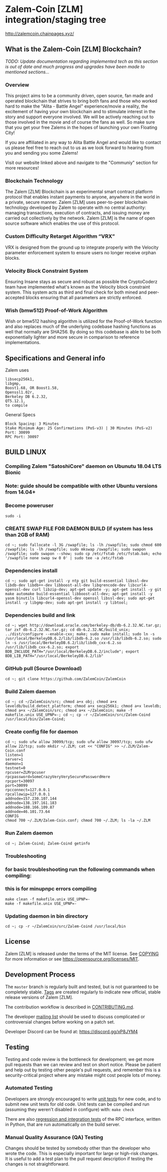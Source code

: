 Zalem-Coin [ZLM] integration/staging tree
=====================================

http://zalemcoin.chainpages.xyz/

What is the Zalem-Coin [ZLM] Blockchain?
----------------------------------------
*TODO: Update documentation regarding implemented tech as this section is out of date and much progress and upgrades have been made to mentioned sections...*

### Overview
This project aims to be a community driven, open source, fan made and operated 
blockchain that strives to bring both fans and those who worked hard to make the "Alita - 
Battle Angel" experience/movie a reality, the excitement of 
having your own blockchain and to stimulate interest in the story and support everyone involved. 
We will be actively reaching out to those involved in the movie and of course the fans as well. 
So make sure that you get your free Zalems in the hopes of launching your own Floating City!

If you are affiliated in any way to Alita Battle Angel and would like to contact us please feel free 
to reach out to us as we look forward to hearing from you and sending you some Zalems!  

Visit our website linked above and navigate to the "Communiy" section for more resources!

### Blockchain Technology
The Zalem [ZLM] Blockchain is an experimental smart contract platform protocol that enables 
instant payments to anyone, anywhere in the world in a private, secure manner. 
Zalem [ZLM] uses peer-to-peer blockchain technology developed by Zalem to operate
with no central authority: managing transactions, execution of contracts, and 
issuing money are carried out collectively by the network. Zalem [ZLM] is the name of 
open source software which enables the use of this protocol.

### Custom Difficulty Retarget Algorithm “VRX”
VRX is designed from the ground up to integrate properly with the Velocity parameter enforcement system to ensure users no longer receive orphan blocks.

### Velocity Block Constraint System
Ensuring Insane stays as secure and robust as possible the CryptoCoderz team have implemented what's known as the Velocity block constraint system. This system acts as third and final check for both mined and peer-accepted blocks ensuring that all parameters are strictly enforced.

### Wish (bmw512) Proof-of-Work Algorithm
Wish or bmw512 hashing algorithm is utilized for the Proof-of-Work function and also replaces much of the underlying codebase hashing functions as well that normally are SHA256. By doing so this codebase is able to be both exponentially lighter and more secure in comparison to reference implementations.

Specifications and General info
------------------
Zalem uses 

	libsecp256k1,
	libgmp,
	Boost1.68, OR Boost1.58,  
	Openssl1.02r,
	Berkeley DB 6.2.32,
	QT5.12.1,
	to compile


General Specs

	Block Spacing: 3 Minutes
	Stake Minimum Age: 25 Confirmations (PoS-v3) | 30 Minutes (PoS-v2)
	Port: 30099
	RPC Port: 30097


BUILD LINUX
-----------
### Compiling Zalem "SatoshiCore" daemon on Ubunutu 18.04 LTS Bionic
### Note: guide should be compatible with other Ubuntu versions from 14.04+

### Become poweruser
```
sudo -i
```
### CREATE SWAP FILE FOR DAEMON BUILD (if system has less than 2GB of RAM)
```
cd ~; sudo fallocate -l 3G /swapfile; ls -lh /swapfile; sudo chmod 600 /swapfile; ls -lh /swapfile; sudo mkswap /swapfile; sudo swapon /swapfile; sudo swapon --show; sudo cp /etc/fstab /etc/fstab.bak; echo '/swapfile none swap sw 0 0' | sudo tee -a /etc/fstab
```

### Dependencies install
```
cd ~; sudo apt-get install -y ntp git build-essential libssl-dev libdb-dev libdb++-dev libboost-all-dev libqrencode-dev libcurl4-openssl-dev curl libzip-dev; apt-get update -y; apt-get install -y git make automake build-essential libboost-all-dev; apt-get install -y yasm binutils libcurl4-openssl-dev openssl libssl-dev; sudo apt-get install -y libgmp-dev; sudo apt-get install -y libtool;
```

### Dependencies build and link
```
cd ~; wget http://download.oracle.com/berkeley-db/db-6.2.32.NC.tar.gz; tar zxf db-6.2.32.NC.tar.gz; cd db-6.2.32.NC/build_unix; ../dist/configure --enable-cxx; make; sudo make install; sudo ln -s /usr/local/BerkeleyDB.6.2/lib/libdb-6.2.so /usr/lib/libdb-6.2.so; sudo ln -s /usr/local/BerkeleyDB.6.2/lib/libdb_cxx-6.2.so /usr/lib/libdb_cxx-6.2.so; export BDB_INCLUDE_PATH="/usr/local/BerkeleyDB.6.2/include"; export BDB_LIB_PATH="/usr/local/BerkeleyDB.6.2/lib"
```

### GitHub pull (Source Download)
```
cd ~; git clone https://github.com/ZalemCoin/ZalemCoin
```

### Build Zalem daemon
```
cd ~; cd ~/ZalemCoin/src; chmod a+x obj; chmod a+x leveldb/build_detect_platform; chmod a+x secp256k1; chmod a+x leveldb; chmod a+x ~/ZalemCoin/src; chmod a+x ~/ZalemCoin; make -f makefile.unix USE_UPNP=-; cd ~; cp -r ~/ZalemCoin/src/Zalem-Coind /usr/local/bin/Zalem-Coind;
```

### Create config file for daemon
```
cd ~; sudo ufw allow 30099/tcp; sudo ufw allow 30097/tcp; sudo ufw allow 22/tcp; sudo mkdir ~/.ZLM; cat << "CONFIG" >> ~/.ZLM/Zalem-Coin.conf
listen=1
server=1
daemon=1
testnet=0
rpcuser=ZLMrpcuser
rpcpassword=SomeCrazyVeryVerySecurePasswordHere
rpcport=30097
port=30099
rpcconnect=127.0.0.1
rpcallowip=127.0.0.1
addnode=157.230.107.144
addnode=138.197.161.183
addnode=188.166.109.87
addnode=46.101.73.64
CONFIG
chmod 700 ~/.ZLM/Zalem-Coin.conf; chmod 700 ~/.ZLM; ls -la ~/.ZLM
```

### Run Zalem daemon
```
cd ~; Zalem-Coind; Zalem-Coind getinfo
```

### Troubleshooting
### for basic troubleshooting run the following commands when compiling:
### this is for minupnpc errors compiling

```
make clean -f makefile.unix USE_UPNP=-
make -f makefile.unix USE_UPNP=-
```
### Updating daemon in bin directory
```
cd ~; cp -r ~/ZalemCoin/src/Zalem-Coind /usr/local/bin
```

License
-------

Zalem [ZLM] is released under the terms of the MIT license. See [COPYING](COPYING) for more
information or see https://opensource.org/licenses/MIT.

Development Process
-------------------

The `master` branch is regularly built and tested, but is not guaranteed to be
completely stable. [Tags](https://github.com/CryptoCoderz/ZLM/tags) are created
regularly to indicate new official, stable release versions of Zalem [ZLM].

The contribution workflow is described in [CONTRIBUTING.md](CONTRIBUTING.md).

The developer [mailing list](https://lists.linuxfoundation.org/mailman/listinfo/bitcoin-dev)
should be used to discuss complicated or controversial changes before working
on a patch set.

Developer Discord can be found at: https://discord.gg/xP8JYM4

Testing
-------

Testing and code review is the bottleneck for development; we get more pull
requests than we can review and test on short notice. Please be patient and help out by testing
other people's pull requests, and remember this is a security-critical project where any mistake might cost people
lots of money.

### Automated Testing

Developers are strongly encouraged to write [unit tests](/doc/unit-tests.md) for new code, and to
submit new unit tests for old code. Unit tests can be compiled and run
(assuming they weren't disabled in configure) with: `make check`

There are also [regression and integration tests](/qa) of the RPC interface, written
in Python, that are run automatically on the build server.

### Manual Quality Assurance (QA) Testing

Changes should be tested by somebody other than the developer who wrote the
code. This is especially important for large or high-risk changes. It is useful
to add a test plan to the pull request description if testing the changes is
not straightforward.
